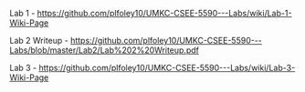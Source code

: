 Lab 1 - https://github.com/plfoley10/UMKC-CSEE-5590---Labs/wiki/Lab-1-Wiki-Page

Lab 2 Writeup - https://github.com/plfoley10/UMKC-CSEE-5590---Labs/blob/master/Lab2/Lab%202%20Writeup.pdf

Lab 3 - https://github.com/plfoley10/UMKC-CSEE-5590---Labs/wiki/Lab-3-Wiki-Page
